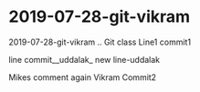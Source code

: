 # 2019-07-28-git-vikram
2019-07-28-git-vikram .. Git class
Line1 commit1

line commit__uddalak_
new line-uddalak

Mikes comment again
Vikram Commit2